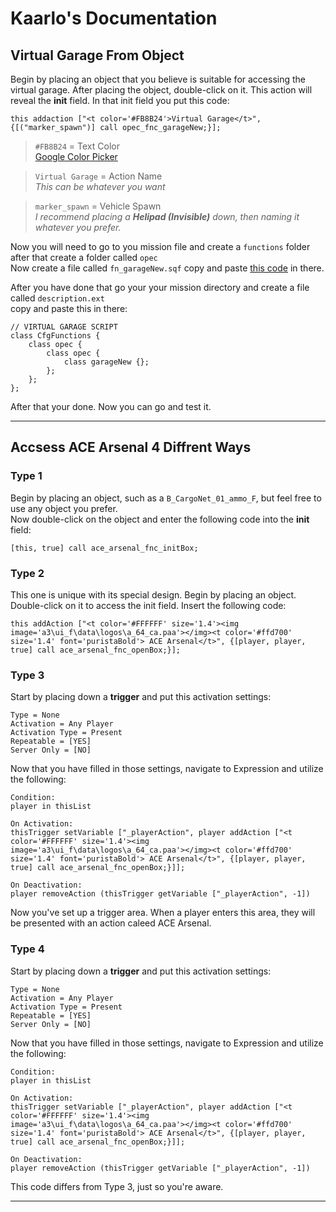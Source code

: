 # Kaarlo's Documentation

## Virtual Garage From Object  
Begin by placing an object that you believe is suitable for accessing the virtual garage.
After placing the object, double-click on it. This action will reveal the **init** field.
In that init field you put this code: 
```
this addaction ["<t color='#FB8B24'>Virtual Garage</t>", {[("marker_spawn")] call opec_fnc_garageNew;}];
```
> `#FB8B24` = Text Color  
> [Google Color Picker](https://g.co/kgs/Xzkhsht)

> `Virtual Garage` = Action Name  
> *This can be whatever you want*

> `marker_spawn` = Vehicle Spawn  
> *I recommend placing a **Helipad (Invisible)** down, then naming it whatever you prefer.*

Now you will need to go to you mission file and create a `functions` folder after that create a folder called `opec`  
Now create a file called `fn_garageNew.sqf` copy and paste [this code](https://github.com/JustKaarlo/Documentation/blob/e7f9ab84dcf14b6a9c6b790445ec2429ecf26e67/Virtual%20Garage/functions/opec/fn_garageNew.sqf) in there.  

After you have done that go your your mission directory and create a file called `description.ext`  
copy and paste this in there:
```sqf
// VIRTUAL GARAGE SCRIPT
class CfgFunctions {
	class opec {
		class opec {
			class garageNew {};
		};
	};
};
```
After that your done. Now you can go and test it.

---

## Accsess ACE Arsenal 4 Diffrent Ways
### Type 1
Begin by placing an object, such as a `B_CargoNet_01_ammo_F`, but feel free to use any object you prefer.  
Now double-click on the object and enter the following code into the **init** field:
```
[this, true] call ace_arsenal_fnc_initBox;
```

### Type 2
This one is unique with its special design. Begin by placing an object. Double-click on it to access the init field. Insert the following code:
```
this addAction ["<t color='#FFFFFF' size='1.4'><img image='a3\ui_f\data\logos\a_64_ca.paa'></img><t color='#ffd700' size='1.4' font='puristaBold'> ACE Arsenal</t>", {[player, player, true] call ace_arsenal_fnc_openBox;}];
```


### Type 3
Start by placing down a **trigger** and put this activation settings:
```
Type = None
Activation = Any Player
Activation Type = Present
Repeatable = [YES]
Server Only = [NO]
```
Now that you have filled in those settings, navigate to Expression and utilize the following:
```
Condition: 
player in thisList

On Activation:
thisTrigger setVariable ["_playerAction", player addAction ["<t color='#FFFFFF' size='1.4'><img image='a3\ui_f\data\logos\a_64_ca.paa'></img><t color='#ffd700' size='1.4' font='puristaBold'> ACE Arsenal</t>", {[player, player, true] call ace_arsenal_fnc_openBox;}]];

On Deactivation: 
player removeAction (thisTrigger getVariable ["_playerAction", -1])
```
Now you've set up a trigger area. When a player enters this area, they will be presented with an action caleed ACE Arsenal.


### Type 4
Start by placing down a **trigger** and put this activation settings:
```
Type = None
Activation = Any Player
Activation Type = Present
Repeatable = [YES]
Server Only = [NO]
```
Now that you have filled in those settings, navigate to Expression and utilize the following:
```
Condition: 
player in thisList

On Activation:
thisTrigger setVariable ["_playerAction", player addAction ["<t color='#FFFFFF' size='1.4'><img image='a3\ui_f\data\logos\a_64_ca.paa'></img><t color='#ffd700' size='1.4' font='puristaBold'> ACE Arsenal</t>", {[player, player, true] call ace_arsenal_fnc_openBox;}]];

On Deactivation: 
player removeAction (thisTrigger getVariable ["_playerAction", -1])
```
This code differs from Type 3, just so you're aware.

---

